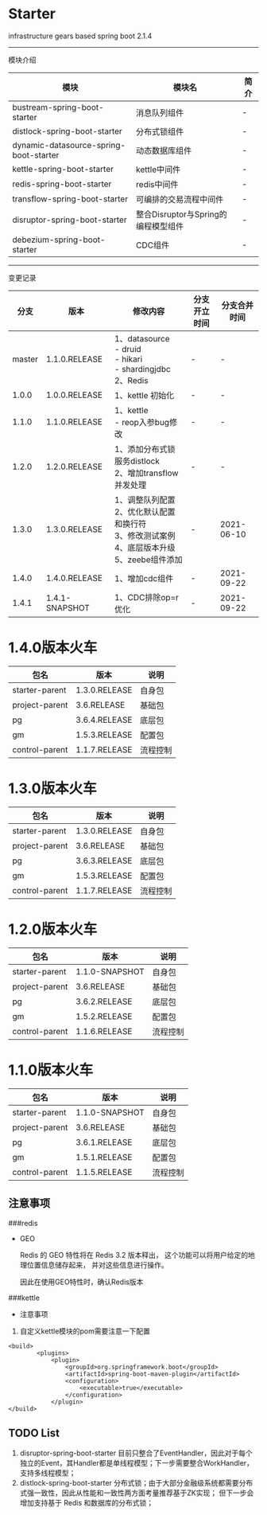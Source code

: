 # Starter
infrastructure gears based spring boot 2.1.4

---
模块介绍

|模块|模块名|简介|
|----|----|----|
|bustream-spring-boot-starter|消息队列组件|-|
|distlock-spring-boot-starter|分布式锁组件|-|
|dynamic-datasource-spring-boot-starter|动态数据库组件|-|
|kettle-spring-boot-starter|kettle中间件|-|
|redis-spring-boot-starter|redis中间件|-|
|transflow-spring-boot-starter|可编排的交易流程中间件|-|
|disruptor-spring-boot-starter|整合Disruptor与Spring的编程模型组件|-|
|debezium-spring-boot-starter|CDC组件|-|



---
变更记录

|分支|版本|修改内容|分支开立时间|分支合并时间|
|----|----|----|----|----|
|master|1.1.0.RELEASE|1、datasource<br>-  druid<br>-  hikari<br>-  shardingjdbc<br>2、Redis|-|-|
|1.0.0|1.0.0.RELEASE|1、kettle 初始化|-|-|
|1.1.0|1.1.0.RELEASE|1、kettle  <br> -   reop入参bug修改|-|-|
|1.2.0|1.2.0.RELEASE|1、添加分布式锁服务distlock<br>2、增加transflow并发处理|-|-|
|1.3.0|1.3.0.RELEASE|1、调整队列配置<br>2、优化默认配置和换行符<br>3、修改测试案例<br>4、底层版本升级<br>5、zeebe组件添加|-|2021-06-10|
|1.4.0|1.4.0.RELEASE|1、增加cdc组件|-|2021-09-22|
|1.4.1|1.4.1-SNAPSHOT|1、CDC排除op=r优化|-|2021-09-22|

# 1.4.0版本火车

|包名|版本|说明|
|----|----|----|
|starter-parent|1.3.0.RELEASE|自身包|
|project-parent|3.6.RELEASE|基础包|
|pg|3.6.4.RELEASE|底层包|
|gm|1.5.3.RELEASE|配置包|
|control-parent|1.1.7.RELEASE|流程控制|

# 1.3.0版本火车

|包名|版本|说明|
|----|----|----|
|starter-parent|1.3.0.RELEASE|自身包|
|project-parent|3.6.RELEASE|基础包|
|pg|3.6.3.RELEASE|底层包|
|gm|1.5.3.RELEASE|配置包|
|control-parent|1.1.7.RELEASE|流程控制|

# 1.2.0版本火车

|包名|版本|说明|
|----|----|----|
|starter-parent|1.1.0-SNAPSHOT|自身包|
|project-parent|3.6.RELEASE|基础包|
|pg|3.6.2.RELEASE|底层包|
|gm|1.5.2.RELEASE|配置包|
|control-parent|1.1.6.RELEASE|流程控制|

# 1.1.0版本火车

|包名|版本|说明|
|----|----|----|
|starter-parent|1.1.0-SNAPSHOT|自身包|
|project-parent|3.6.RELEASE|基础包|
|pg|3.6.1.RELEASE|底层包|
|gm|1.5.1.RELEASE|配置包|
|control-parent|1.1.5.RELEASE|流程控制|

## 注意事项

###redis

* GEO

    Redis 的 GEO 特性将在 Redis 3.2 版本释出， 这个功能可以将用户给定的地理位置信息储存起来， 并对这些信息进行操作。
    
    因此在使用GEO特性时，确认Redis版本

###kettle

- 注意事项

1. 自定义kettle模块的pom需要注意一下配置

```text
<build>
        <plugins>
            <plugin>
                <groupId>org.springframework.boot</groupId>
                <artifactId>spring-boot-maven-plugin</artifactId>
                <configuration>
                    <executable>true</executable>
                </configuration>
            </plugin>
</build>
```

## TODO List
1. disruptor-spring-boot-starter 目前只整合了EventHandler，因此对于每个独立的Event，其Handler都是单线程模型；下一步需要整合WorkHandler，支持多线程模型；
2. distlock-spring-boot-starter 分布式锁；由于大部分金融级系统都需要分布式强一致性，因此从性能和一致性两方面考量推荐基于ZK实现；
   但下一步会增加支持基于 Redis 和数据库的分布式锁；